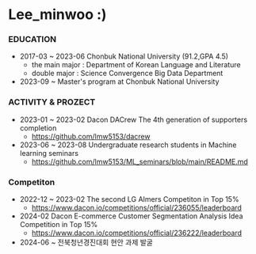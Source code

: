 # Lee_minwoo :)

### EDUCATION
- 2017-03 ~ 2023-06 Chonbuk National University (91.2,GPA 4.5)
  - the main major : Department of Korean Language and Literature
  - double major : Science Convergence Big Data Department
- 2023-09 ~ Master's program at Chonbuk National University 


### ACTIVITY & PROZECT
- 2023-01 ~ 2023-02 Dacon DACrew The 4th generation of supporters completion
  - https://github.com/lmw5153/dacrew
- 2023-06 ~ 2023-08 Undergraduate research students in Machine learning seminars
  - https://github.com/lmw5153/ML_seminars/blob/main/README.md


### Competiton
- 2022-12 ~ 2023-02 The second LG AImers Competiton in Top 15%
  - https://www.dacon.io/competitions/official/236055/leaderboard
- 2024-02 Dacon E-commerce Customer Segmentation Analysis Idea Competition in Top 15%
  - https://www.dacon.io/competitions/official/236222/leaderboard
- 2024-06 ~ 전북청년경진대회 현안 과제 발굴
